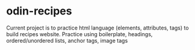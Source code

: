 # odin-recipes
Current project is to practice html language (elements, attributes, tags) to build recipes website. Practice using boilerplate, headings, ordered/unordered lists, anchor tags, image tags
